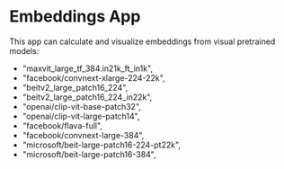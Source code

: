 Embeddings App
==============

This app can calculate and visualize embeddings from visual pretrained models:

- "maxvit_large_tf_384.in21k_ft_in1k",
- "facebook/convnext-xlarge-224-22k",
- "beitv2_large_patch16_224",
- "beitv2_large_patch16_224_in22k",
- "openai/clip-vit-base-patch32",
- "openai/clip-vit-large-patch14",
- "facebook/flava-full",
- "facebook/convnext-large-384",
- "microsoft/beit-large-patch16-224-pt22k",
- "microsoft/beit-large-patch16-384",
